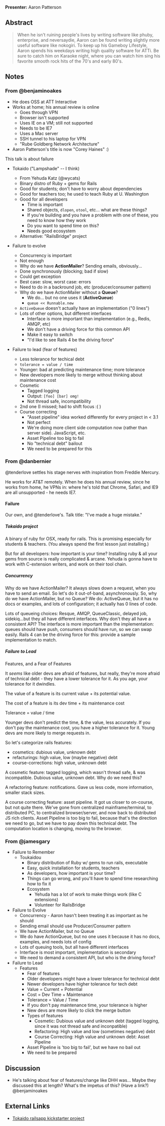 **Presenter:** Aaron Patterson

## Abstract

> When he isn't ruining people's lives by writing software like phuby, enterprise, and neversaydie, Aaron can be found writing slightly more useful software like nokogiri. To keep up his Gameboy Lifestyle, Aaron spends his weekdays writing high quality software for ATTi. Be sure to catch him on Karaoke night, where you can watch him sing his favorite smooth rock hits of the 70's and early 80's.

## Notes

### From @benjaminoakes

* He does OSS at ATT Interactive
* Works at home; his annual review is online
    * Goes through VPN
    * Browser isn't supported
    * Uses IE on a VM; still not supported
    * Needs to be IE7
    * Uses a Mac server
    * SSH tunnel to his laptop for VPN
    * "Rube Goldberg Network Architecture"
* Aaron Patterson's title is now "Corey Haines" :)

This talk is about failure

* Tokaido ("Lampshade" -- I think)
    * From Yehuda Katz (@wycats)
    * Binary distro of Ruby + gems for Rails
    * Good for students; don't have to worry about dependencies
    * Good for teachers too; he used to teach Ruby at U. Washington
    * Good for all developers
        * Time is important
        * Shared objects, `dlopen`, `otool`, etc... what are these things?
        * If you're building and you have a problem with one of these, you need to know how they work
        * Do you want to spend time on this?
        * Needs good ecosystem
    * Alternative: "RailsBridge" project

* Failure to evolve
    * Concurrency is important
    * Not enough
    * Why do we have **ActionMailer**?  Sending emails, obviously...
    * Done synchronously (blocking; bad if slow)
    * Could get exception
    * Best case: slow, worst case: errors
    * Need to do in a backround job, etc (producer/consumer pattern)
    * Why do we have ActionMailer without a **Queue**?
        * We do... but no one uses it (**ActiveQueue**)
        * `queue << Runnable.new`
    * `ActiveQueue` doesn't actually have an implementation ("0 lines")
    * Lots of other options, but different interfaces
        * Interface is more important than implementation (e.g., Redis, AMQP, etc)
        * We don't have a driving force for this common API
        * Make it easy to switch
        * "I'd like to see Rails 4 be the driving force"

* Failure to lead (fear of features)
    * Less tolerance for techical debt
    * `tolerance = value / time`
    * Younger: bad at predicting maintenance time; more tolerance
    * New developers more likely to merge without thinking about maintenance cost
    * Cosmetic
        * Tagged logging
        * Output: `[foo] [bar] omg!`
        * Not thread safe, incompatibility
    * 2nd one (I missed; had to shift focus :( )
    * Course correcting
        * "Asset pipeline" idea worked differently for every project in < 3.1
        * Not perfect
        * We're doing more client side computation now (rather than server side).  JavaScript, etc.
        * Asset Pipeline too big to fail
        * No "technical debt" bailout
        * We need to be prepared for this

### From @danbernier

@tenderlove settles his stage nerves with inspiration from Freddie
Mercury.

He works for AT&T remotely. When he does his annual review, since he
works from home, he VPNs in: where he's told that Chrome, Safari, and
IE9 are all unsupported - he needs IE7.

#### Failure

Our own, and @tenderlove's. Talk title: "I've made a huge mistake."

##### Tokaido project

A binary of ruby for OSX, ready for rails. This is promising
especially for students & teachers. (You always spend the first lesson
just installing.)

But for all developers: how important is your time? Installing ruby &
all your gems from source is really complicated & arcane.  Yehuda is
gonna have to work with C-extension writers, and work on their tool
chain.

##### Concurrency

Why do we have ActionMailer?  It always slows down a request, when you
have to send an email. So let's do it out-of-band, asynchronously. So,
why do we have ActionMailer, but no Queue? We do: ActiveQueue, but it
has no docs or examples, and lots of configuration; it actually has 0
lines of code.

Lots of queueing choices: Resque, AMQP, QueueClassic, delayed job,
sidekiq...but they all have different interfaces. Why don't they all
have a consistent API? The interface is more important than the
implementation: queues should have push, consumers should have run, so
we can swap easily. Rails 4 can be the driving force for this: provide
a sample implementation to match.

##### Failure to Lead

Features, and a Fear of Features

It _seems_ like older devs are afraid of features, but really, they're
more afraid of technical debt - they have a lower tolerance for it. As
you age, your tolerance for it dwindles.

The value of a feature is its current value + its potential value.

The cost of a feature is its dev time + its maintenance cost

Tolerance = value / time

Younger devs don't predict the time, & the value, less accurately.  If
you don't pay the maintenance cost, you have a higher tolerance for
it.  Young devs are more likely to merge requests in.

So let's categorize rails features:
* cosmetics: dubious value, unknown debt
* refacturings: high value, low (maybe negative) debt
* course-corrections: high value, unknown debt

A cosmetic feature: tagged logging, which wasn't thread safe, & was
incompatible. Dubious value, unknown debt. Why do we need this?

A refactoring feature: notifications. Gave us less code, more
information, smaller stack sizes.

A course correcting feature: asset pipeline. It got us closer to
on-course, but not quite there. We've gone from centralized
mainframe/terminal, to distributed PC, to centralized browser/server,
and now back to distributed JS rich clients. Asset Pipeline is too big
to fail, because that's the direction we need to go, but we have to
pay down this technical debt.  The computation location is changing,
moving to the browser.


### From @jamesgary

* Failure to Remember
  * Toukaidou
    * Binary distribution of Ruby w/ gems to run rails, executable
    * Easy, quick installation for students, teachers
    * As developers, how important is your time?
    * Things can go wrong, and you'll have to spend time researching how to fix it
    * Ecosystem
      * Yehuda has a lot of work to make things work (like C extensions)
      * Volunteer for RailsBridge
* Failure to Evolve
  * Concurrency - Aaron hasn't been treating it as important as he should
  * Sending email should use Producer/Consumer pattern
  * We have ActionMailer, but no Queue
  * We do have ActionQueue, but no one uses it because it has no docs, examples, and needs lots of config
  * Lots of queuing tools, but all have different interfaces
  * Interface is most important, implementation is secondary
  * We need to demand a consistent API, but who is the driving force?
* Failure to Lead
  * Features
    * Fear of features
    * Older developers might have a lower tolerance for technical debt
    * Newer developers have higher tolerance for tech debt
    * Value = Current + Potential
    * Cost = Dev Time + Maintenance
    * Tolerance = Value / Time
    * If you don't pay maintenance time, your tolerance is higher
    * New devs are more likely to click the merge button
    * Types of features
      * Cosmetic: Dubious value and unknown debt (tagged logging, since it was not thread safe and inconpatible)
      * Refactoring: High value and low (sometimes negative) debt
      * Course Correcting: High value and unknown debt: Asset Pipeline
    * Asset Pipeline is 'too big to fail', but we have no bail out
    * We need to be prepared

## Discussion

* He's talking about fear of features/change like DHH was... Maybe they discussed this at length?  What's the impetus of this?  (Have a link?) @benjaminoakes

## External Links

* [Tokaido railsapp kickstarter project](http://www.kickstarter.com/projects/1397300529/railsapp/posts)
